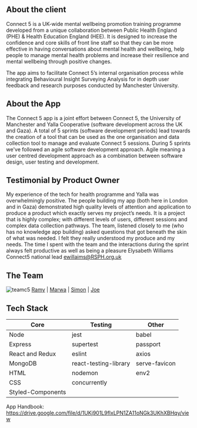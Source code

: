 ## About the client
Connect 5 is a UK-wide mental wellbeing promotion training programme developed from a unique collaboration between Public Health England (PHE) & Health Education England (HEE). It is designed to increase the confidence and core skills of front line staff so that they can be more effective in having conversations about mental health and wellbeing, help people to manage mental health problems and increase their resilience and mental wellbeing through positive changes.

The app aims to facilitate Connect 5’s internal organisation process while integrating Behavioural Insight Surveying Analysis for in depth user feedback and research purposes conducted by Manchester University.

## About the App
The Connect 5 app is a joint effort between Connect 5, the University of Manchester and Yalla
Cooperative (software development across the UK and Gaza). A total of 5 sprints (software
development periods) lead towards the creation of a tool that can be used as the one organisation
and data collection tool to manage and evaluate Connect 5 sessions. During 5 sprints we've followed an agile software development approach. Agile meaning a user centred development approach as a combination between software design, user testing and development.

## Testimonial by Product Owner
My experience of the tech for health programme and Yalla was overwhelmingly positive. The people building my app (both here in London and in Gaza) demonstrated high quality levels of attention and application to produce a product which exactly serves my project’s needs. It is a project that is highly complex; with different levels of users, different sessions and complex data collection pathways. The team, listened closely to me (who has no knowledge app building) asked questions that got beneath the skin of what was needed. I felt they really understood my produce and my needs.  The time I spent with the team and the interactions during the sprint always felt productive as well as being a pleasure
Elysabeth Williams
Connect5 national lead
ewillaims@RSPH.org.uk


## The Team
![teamc5](https://user-images.githubusercontent.com/34250163/209471166-fc89c239-d3fd-4bf0-b5df-3abbac042963.png)
[Ramy](https://github.com/ramyalshurafa) | [Marwa](https://github.com/marwajomaa) | [Simon](https://github.com/dupreesi) | [Joe](https://github.com/thejoefriel)

## Tech Stack
| Core | Testing | Other |
| - | -------- | -------- |
|Node|jest|babel
|Express|supertest|passport
|React and Redux|eslint|axios
|MongoDB|react-testing-library|serve-favicon|
|HTML|nodemon|env2|
|CSS|concurrently||
|Styled-Components|||

App Handbook: 
https://drive.google.com/file/d/1UKj901L9flxLPN1ZA11oNGk3UKhXBHqy/view
